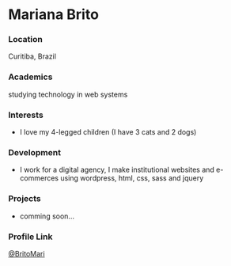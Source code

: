 # Mariana Brito

### Location

Curitiba, Brazil

### Academics

studying technology in web systems

### Interests

- I love my 4-legged children (I have 3 cats and 2 dogs)

### Development

- I work for a digital agency, I make institutional websites and e-commerces using wordpress, html, css, sass and jquery

### Projects

- comming soon...

### Profile Link

[@BritoMari](https://github.com/BritoMari)